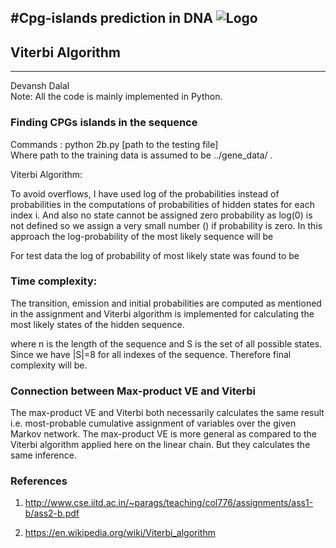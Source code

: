 #Cpg-islands prediction in DNA
![Logo](https://cloud.githubusercontent.com/assets/5080310/13752838/8fe3c96a-ea36-11e5-8853-b40892369481.png)
---------------
## Viterbi Algorithm
---------------

Devansh Dalal <br>
Note: All the code is mainly implemented in Python. 

### Finding CPGs islands in the sequence

Commands :  python 2b.py [path to the testing file] <br>
Where path to the training data is assumed to be  ../gene_data/  .

Viterbi Algorithm:

To avoid overflows, I have used log of the probabilities instead of probabilities in the computations of probabilities of hidden states for each index i. And also no state cannot be assigned zero probability as log(0) is not defined so we assign a very small number () if probability is zero. In this approach the log-probability of the most likely sequence will be
 
For test data the log of probability of most likely state was found to be


### Time complexity: 

The transition, emission and initial probabilities are computed as mentioned in the assignment and Viterbi algorithm is implemented for calculating the most likely states of the hidden sequence.<br>

where n is the length of the sequence and S is the set of all possible states. Since we have |S|=8 for all indexes of the sequence. Therefore final complexity will be.

### Connection between Max-product VE and Viterbi

The max-product VE and Viterbi both necessarily calculates the same result i.e. most-probable cumulative assignment of variables over the given Markov network. The max-product VE is more general as compared to the Viterbi algorithm applied here on the linear chain. But they calculates the same inference.


### References

1. http://www.cse.iitd.ac.in/~parags/teaching/col776/assignments/ass1-b/ass2-b.pdf

2. https://en.wikipedia.org/wiki/Viterbi_algorithm